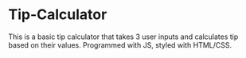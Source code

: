 # Tip-Calculator

This is a basic tip calculator that takes 3 user inputs and calculates tip based on their values.
Programmed with JS, styled with HTML/CSS.
